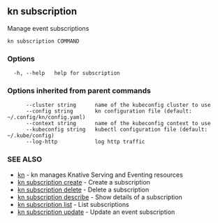 ## kn subscription

Manage event subscriptions

```
kn subscription COMMAND
```

### Options

```
  -h, --help   help for subscription
```

### Options inherited from parent commands

```
      --cluster string      name of the kubeconfig cluster to use
      --config string       kn configuration file (default: ~/.config/kn/config.yaml)
      --context string      name of the kubeconfig context to use
      --kubeconfig string   kubectl configuration file (default: ~/.kube/config)
      --log-http            log http traffic
```

### SEE ALSO

* [kn](kn.md)	 - kn manages Knative Serving and Eventing resources
* [kn subscription create](kn_subscription_create.md)	 - Create a subscription
* [kn subscription delete](kn_subscription_delete.md)	 - Delete a subscription
* [kn subscription describe](kn_subscription_describe.md)	 - Show details of a subscription
* [kn subscription list](kn_subscription_list.md)	 - List subscriptions
* [kn subscription update](kn_subscription_update.md)	 - Update an event subscription

